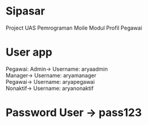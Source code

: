 # Sipasar
Project UAS Pemrograman Moile Modul Profil Pegawai


# User app
Pegawai: 
  Admin-> Username: aryaadmin <br />
  Manager-> Username: aryamanager <br />
  Pegawai-> Username: aryapegawai <br />
  Nonaktif-> Username: aryanonaktif <br />
# Password User -> pass123
